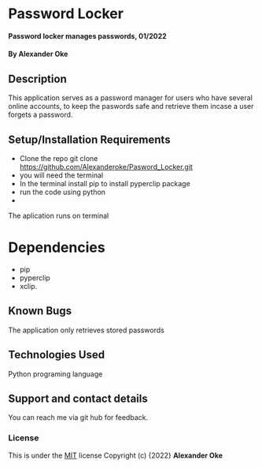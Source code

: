 # Password Locker
#### Password locker manages passwords, 01/2022
#### By **Alexander Oke**
## Description
This application serves as a password manager for users who have several online accounts, to keep the paswords safe and retrieve them incase a user forgets a password. 
## Setup/Installation Requirements
* Clone the repo git clone https://github.com/Alexanderoke/Pasword_Locker.git
* you will need the terminal
* In the terminal install pip to install pyperclip package
* run the code using python
* 
The aplication runs on terminal 
# Dependencies
* pip
* pyperclip
* xclip.
## Known Bugs
The application only retrieves stored passwords
## Technologies Used
Python programing language
## Support and contact details
You can reach me via git hub for feedback.
### License

This is under the [MIT](LICENSE) license
Copyright (c) {2022} **Alexander Oke**